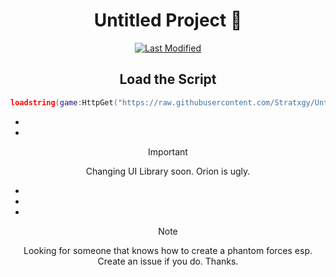 
<div align="center">
    <h1>Untitled Project 🌌</h1>
    <p>
    <!-- Last Modified -->
    <a href="https://github.com/Stratxgy/Untitled-Project/commits">
        <img src="https://img.shields.io/github/last-commit/ttwizz/Open-Aimbot?label=Last%20Modified" alt="Last Modified" />
    </a>

## Load the Script
```lua
loadstring(game:HttpGet("https://raw.githubusercontent.com/Stratxgy/Untitled-Project/refs/heads/main/Untitled%20Project.lua"))()
```
-
-
> [!IMPORTANT]
> Changing UI Library soon. Orion is ugly.
-
-
-
> [!NOTE]
> Looking for someone that knows how to create a phantom forces esp. Create an issue if you do. Thanks.

